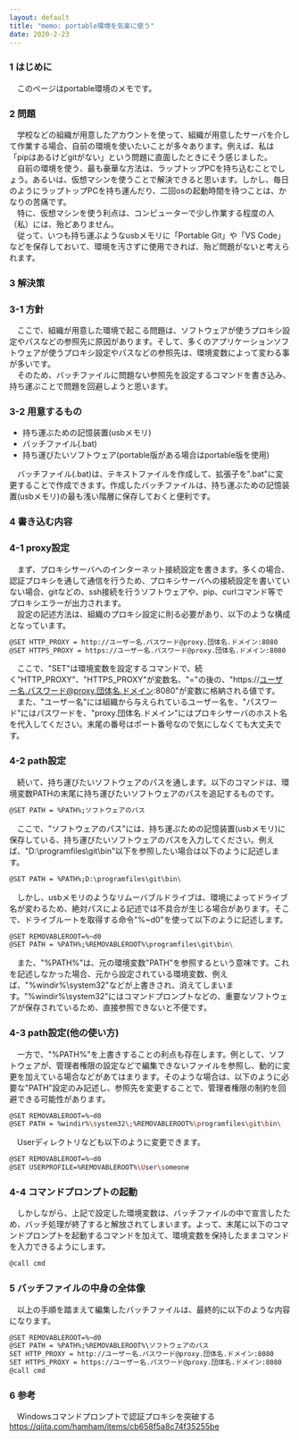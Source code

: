 ```yaml
---
layout: default
title: "memo: portable環境を気楽に使う"
date: 2020-2-23
---
```


### 1 はじめに

　このページはportable環境のメモです。

### 2 問題

　学校などの組織が用意したアカウントを使って、組織が用意したサーバを介して作業する場合、自前の環境を使いたいことが多々あります。例えば、私は「pipはあるけどgitがない」という問題に直面したときにそう感じました。  
　自前の環境を使う、最も豪華な方法は、ラップトップPCを持ち込むことでしょう。あるいは、仮想マシンを使うことで解決できると思います。しかし、毎日のようにラップトップPCを持ち運んだり、二回osの起動時間を待つことは、かなりの苦痛です。  
　特に、仮想マシンを使う利点は、コンピューターで少し作業する程度の人（私）には、殆どありません。  
　従って、いつも持ち運ぶようなusbメモリに「Portable Git」や「VS Code」などを保存しておいて、環境を汚さずに使用できれば、殆ど問題がないと考えられます。  

### 3 解決策

### 3-1 方針

　ここで、組織が用意した環境で起こる問題は、ソフトウェアが使うプロキシ設定やパスなどの参照先に原因があります。そして、多くのアプリケーションソフトウェアが使うプロキシ設定やパスなどの参照先は、環境変数によって変わる事が多いです。  
　そのため、バッチファイルに問題ない参照先を設定するコマンドを書き込み、持ち運ぶことで問題を回避しようと思います。  

### 3-2 用意するもの

- 持ち運ぶための記憶装置(usbメモリ)  
- バッチファイル(.bat)  
- 持ち運びたいソフトウェア(portable版がある場合はportable版を使用)  

　バッチファイル(.bat)は、テキストファイルを作成して、拡張子を".bat"に変更することで作成できます。作成したバッチファイルは、持ち運ぶための記憶装置(usbメモリ)の最も浅い階層に保存しておくと便利です。

### 4 書き込む内容

### 4-1 proxy設定

　まず、プロキシサーバへのインターネット接続設定を書きます。多くの場合、認証プロキシを通して通信を行うため、プロキシサーバへの接続設定を書いていない場合、gitなどの、ssh接続を行うソフトウェアや、pip、curlコマンド等でプロキシエラーが出力されます。  
　設定の記述方法は、組織のプロキシ設定に則る必要があり、以下のような構成となっています。  

```sh
@SET HTTP_PROXY = http://ユーザー名.パスワード@proxy.団体名.ドメイン:8080
@SET HTTPS_PROXY = https://ユーザー名.パスワード@proxy.団体名.ドメイン:8080
```

　ここで、"SET"は環境変数を設定するコマンドで、続く"HTTP_PROXY"、"HTTPS_PROXY"が変数名、"="の後の、"https\://ユーザー名.パスワード@proxy.団体名.ドメイン:8080"が変数に格納される値です。  
　また、"ユーザー名"には組織から与えられているユーザー名を、"パスワード"にはパスワードを、"proxy.団体名.ドメイン"にはプロキシサーバのホスト名を代入してください。末尾の番号はポート番号なので気にしなくても大丈夫です。

### 4-2 path設定

　続いて、持ち運びたいソフトウェアのパスを通します。以下のコマンドは、環境変数PATHの末尾に持ち運びたいソフトウェアのパスを追記するものです。

```sh
@SET PATH = %PATH%;ソフトウェアのパス
```

　ここで、"ソフトウェアのパス"には、持ち運ぶための記憶装置(usbメモリ)に保存している、持ち運びたいソフトウェアのパスを入力してください。例えば、"D:\programfiles\git\bin\"以下を参照したい場合は以下のように記述します。

```sh
@SET PATH = %PATH%;D:\programfiles\git\bin\
```

　しかし、usbメモリのようなリムーバブルドライブは、環境によってドライブ名が変わるため、絶対パスによる記述では不具合が生じる場合があります。そこで、ドライブルートを取得する命令"%~d0"を使って以下のように記述します。

```sh
@SET REMOVABLEROOT=%~d0
@SET PATH = %PATH%;%REMOVABLEROOT%\programfiles\git\bin\
```

　また、"%PATH%"は、元の環境変数"PATH"を参照するという意味です。これを記述しなかった場合、元から設定されている環境変数、例えば、"%windir%\system32\"などが上書きされ、消えてしまいます。"%windir%\system32\"にはコマンドプロンプトなどの、重要なソフトウェアが保存されているため、直接参照できないと不便です。

### 4-3 path設定(他の使い方)

　一方で、"%PATH%"を上書きすることの利点も存在します。例として、ソフトウェアが、管理者権限の設定などで編集できないファイルを参照し、動的に変更を加えている場合などがあてはまります。そのような場合は、以下のように必要な"PATH"設定のみ記述し、参照先を変更することで、管理者権限の制約を回避できる可能性があります。

```sh
@SET REMOVABLEROOT=%~d0
@SET PATH = %windir%\system32\;%REMOVABLEROOT%\programfiles\git\bin\
```

　Userディレクトリなども以下のように変更できます。

```sh
@SET REMOVABLEROOT=%~d0
@SET USERPROFILE=%REMOVABLEROOT%\User\someone
```

### 4-4 コマンドプロンプトの起動

　しかしながら、上記で設定した環境変数は、バッチファイルの中で宣言したため、バッチ処理が終了すると解放されてしまいます。よって、末尾に以下のコマンドプロンプトを起動するコマンドを加えて、環境変数を保持したままコマンドを入力できるようにします。

```sh
@call cmd
```

### 5 バッチファイルの中身の全体像

　以上の手順を踏まえて編集したバッチファイルは、最終的に以下のような内容になります。

```sh
@SET REMOVABLEROOT=%~d0
@SET PATH = %PATH%;%REMOVABLEROOT%\ソフトウェアのパス
SET HTTP_PROXY = http://ユーザー名.パスワード@proxy.団体名.ドメイン:8080
SET HTTPS_PROXY = https://ユーザー名.パスワード@proxy.団体名.ドメイン:8080
@call cmd
```

### 6 参考

　Windowsコマンドプロンプトで認証プロキシを突破する  
<https://qiita.com/hamham/items/cb658f5a8c74f35255be>
